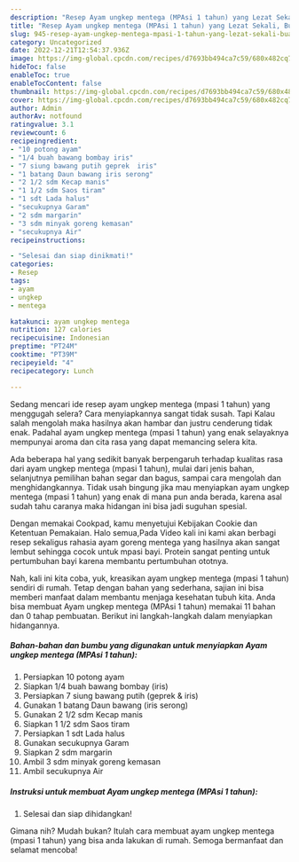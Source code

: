 ```yaml
---
description: "Resep Ayam ungkep mentega (MPAsi 1 tahun) yang Lezat Sekali, Buat Buka Puasa Lezat Sekali"
title: "Resep Ayam ungkep mentega (MPAsi 1 tahun) yang Lezat Sekali, Buat Buka Puasa Lezat Sekali"
slug: 945-resep-ayam-ungkep-mentega-mpasi-1-tahun-yang-lezat-sekali-buat-buka-puasa-lezat-sekali
category: Uncategorized
date: 2022-12-21T12:54:37.936Z
image: https://img-global.cpcdn.com/recipes/d7693bb494ca7c59/680x482cq70/ayam-ungkep-mentega-mpasi-1-tahun-foto-resep-utama.jpg
hideToc: false
enableToc: true
enableTocContent: false
thumbnail: https://img-global.cpcdn.com/recipes/d7693bb494ca7c59/680x482cq70/ayam-ungkep-mentega-mpasi-1-tahun-foto-resep-utama.jpg
cover: https://img-global.cpcdn.com/recipes/d7693bb494ca7c59/680x482cq70/ayam-ungkep-mentega-mpasi-1-tahun-foto-resep-utama.jpg
author: Admin
authorAv: notfound
ratingvalue: 3.1
reviewcount: 6
recipeingredient:
- "10 potong ayam"
- "1/4 buah bawang bombay iris"
- "7 siung bawang putih geprek  iris"
- "1 batang Daun bawang iris serong"
- "2 1/2 sdm Kecap manis"
- "1 1/2 sdm Saos tiram"
- "1 sdt Lada halus"
- "secukupnya Garam"
- "2 sdm margarin"
- "3 sdm minyak goreng kemasan"
- "secukupnya Air"
recipeinstructions:

- "Selesai dan siap dinikmati!"
categories:
- Resep
tags:
- ayam
- ungkep
- mentega

katakunci: ayam ungkep mentega 
nutrition: 127 calories
recipecuisine: Indonesian
preptime: "PT24M"
cooktime: "PT39M"
recipeyield: "4"
recipecategory: Lunch

---
```



Sedang mencari ide resep ayam ungkep mentega (mpasi 1 tahun) yang menggugah selera? Cara menyiapkannya sangat tidak susah. Tapi Kalau salah mengolah maka hasilnya akan hambar dan justru cenderung tidak enak. Padahal ayam ungkep mentega (mpasi 1 tahun) yang enak selayaknya mempunyai aroma dan cita rasa yang dapat memancing selera kita.


Ada beberapa hal yang sedikit banyak berpengaruh terhadap kualitas rasa dari ayam ungkep mentega (mpasi 1 tahun), mulai dari jenis bahan, selanjutnya pemilihan bahan segar dan bagus, sampai cara mengolah dan menghidangkannya. Tidak usah bingung jika mau menyiapkan ayam ungkep mentega (mpasi 1 tahun) yang enak di mana pun anda berada, karena asal sudah tahu caranya maka hidangan ini bisa jadi suguhan spesial.

Dengan memakai Cookpad, kamu menyetujui Kebijakan Cookie dan Ketentuan Pemakaian. Halo semua,Pada Video kali ini kami akan berbagi resep sekaligus rahasia ayam goreng mentega yang hasilnya akan sangat lembut sehingga cocok untuk mpasi bayi. Protein sangat penting untuk pertumbuhan bayi karena membantu pertumbuhan ototnya.


Nah, kali ini kita coba, yuk, kreasikan ayam ungkep mentega (mpasi 1 tahun) sendiri di rumah. Tetap dengan bahan yang sederhana, sajian ini bisa memberi manfaat dalam membantu menjaga kesehatan tubuh kita. Anda bisa membuat Ayam ungkep mentega (MPAsi 1 tahun) memakai 11 bahan dan 0 tahap pembuatan. Berikut ini langkah-langkah dalam menyiapkan hidangannya.

<!--inarticleads1-->

##### Bahan-bahan dan bumbu yang digunakan untuk menyiapkan Ayam ungkep mentega (MPAsi 1 tahun):

1. Persiapkan 10 potong ayam
1. Siapkan 1/4 buah bawang bombay (iris)
1. Persiapkan 7 siung bawang putih (geprek &amp; iris)
1. Gunakan 1 batang Daun bawang (iris serong)
1. Gunakan 2 1/2 sdm Kecap manis
1. Siapkan 1 1/2 sdm Saos tiram
1. Persiapkan 1 sdt Lada halus
1. Gunakan secukupnya Garam
1. Siapkan 2 sdm margarin
1. Ambil 3 sdm minyak goreng kemasan
1. Ambil secukupnya Air




<!--inarticleads2-->

##### Instruksi untuk membuat Ayam ungkep mentega (MPAsi 1 tahun):


1. Selesai dan siap dihidangkan!



Gimana nih? Mudah bukan? Itulah cara membuat ayam ungkep mentega (mpasi 1 tahun) yang bisa anda lakukan di rumah. Semoga bermanfaat dan selamat mencoba!
